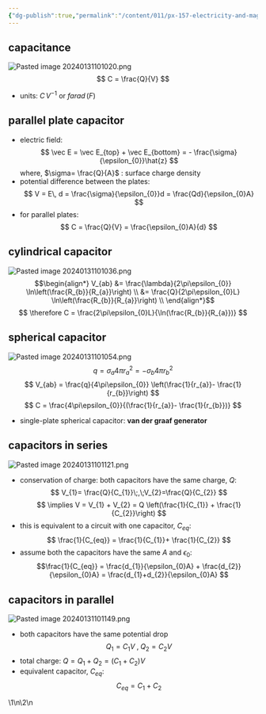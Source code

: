 ```yaml
---
{"dg-publish":true,"permalink":"/content/011/px-157-electricity-and-magnetism/px-157-b-electric-fields/iii-properties/px-157-b10-capacitors/","created":"2024-10-01T18:27:10.117+01:00","updated":"2024-11-26T20:08:43.537+00:00"}
---
```


## capacitance
![Pasted image 20240131101020.png](/img/user/pics/Pasted%20image%2020240131101020.png)
$$
C = \frac{Q}{V}
$$
- units: $C\,V^{-1}$ or $farad\,(F)$
## parallel plate capacitor
- electric field:
$$
\vec E = \vec E_{top} + \vec E_{bottom} = - \frac{\sigma}{\epsilon_{0}}\hat{z}
$$
		where, $\sigma= \frac{Q}{A}$ : surface charge density
- potential difference between the plates:
$$
V = E\, d = \frac{\sigma}{\epsilon_{0}}d = \frac{Qd}{\epsilon_{0}A}
$$
- for parallel plates:
$$
C = \frac{Q}{V} = \frac{\epsilon_{0}A}{d}
$$
## cylindrical capacitor
![Pasted image 20240131101036.png](/img/user/pics/Pasted%20image%2020240131101036.png)
$$\begin{align*}
	V_{ab} &= \frac{\lambda}{2\pi\epsilon_{0}} \ln\left(\frac{R_{b}}{R_{a}}\right) \\
	&= \frac{Q}{2\pi\epsilon_{0}L} \ln\left(\frac{R_{b}}{R_{a}}\right) \\
\end{align*}$$
$$
\therefore C = \frac{2\pi\epsilon_{0}L}{\ln(\frac{R_{b}}{R_{a}})}
$$
## spherical capacitor
![Pasted image 20240131101054.png](/img/user/pics/Pasted%20image%2020240131101054.png)
$$
q = \sigma_{a}4\pi r_{a}^{2} = -\sigma_{b}4\pi r_{b}^{2}
$$
$$
V_{ab} = \frac{q}{4\pi\epsilon_{0}} \left(\frac{1}{r_{a}}- \frac{1}{r_{b}}\right)
$$
$$
C = \frac{4\pi\epsilon_{0}}{(\frac{1}{r_{a}}- \frac{1}{r_{b}})}
$$
- single-plate spherical capacitor: **van der graaf generator**
## capacitors in series
![Pasted image 20240131101121.png](/img/user/pics/Pasted%20image%2020240131101121.png)
- conservation of charge: both capacitors have the same charge, $Q:$
$$
V_{1}= \frac{Q}{C_{1}}\;,\;V_{2}=\frac{Q}{C_{2}}
$$
$$
\implies V = V_{1} + V_{2} = Q \left(\frac{1}{C_{1}} + \frac{1}{C_{2}}\right)
$$
- this is equivalent to a circuit with one capacitor, $C_{eq}$:
$$
\frac{1}{C_{eq}} = \frac{1}{C_{1}}+ \frac{1}{C_{2}}
$$
- assume both the capacitors have the same $A$ and $\epsilon_{0}:$
$$\frac{1}{C_{eq}} = \frac{d_{1}}{\epsilon_{0}A} + \frac{d_{2}}{\epsilon_{0}A} = \frac{d_{1}+d_{2}}{\epsilon_{0}A}
$$
## capacitors in parallel
![Pasted image 20240131101149.png](/img/user/pics/Pasted%20image%2020240131101149.png) 
- both capacitors have the same potential drop
$$
Q_{1} =C_{1}V \; ,\; Q_{2}=C_{2}V
$$
- total charge: $Q = Q_{1}+Q_{2} = (C_{1}+C_{2})V$
- equivalent capacitor, $C_{eq}:$
$$
C_{eq} = C_{1}+C_{2}
$$

\1\n\2\n